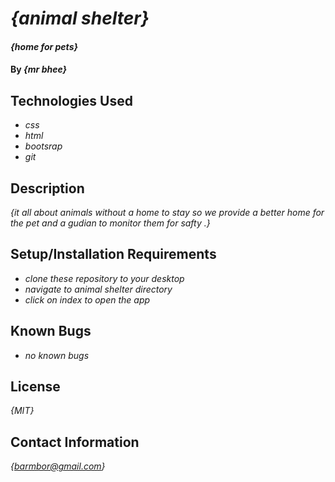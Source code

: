 # _{animal shelter}_

#### _{home for pets}_

#### By _**{mr bhee}**_

## Technologies Used

* _css_
* _html_
* _bootsrap_
* _git_

## Description

_{it all about animals without a home to stay so we provide a better home for the pet and a gudian to monitor them for safty  .}_

## Setup/Installation Requirements

* _clone these repository to your desktop_
* _navigate to animal shelter directory_
* _click on index  to open the app_


## Known Bugs

* _no known bugs_

## License

_{MIT}_

## Contact Information

_{barmbor@gmail.com}_